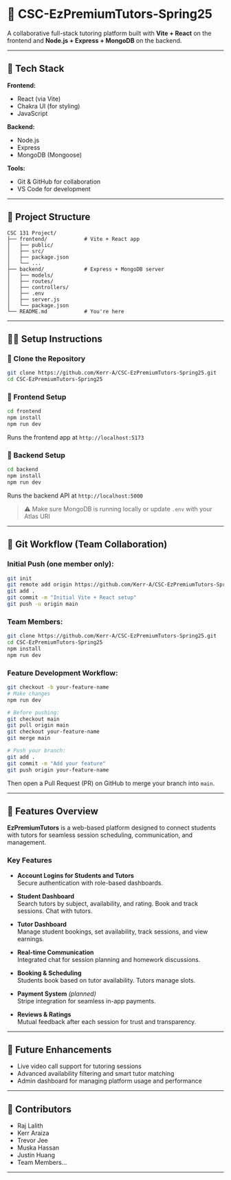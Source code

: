 # 📘 CSC-EzPremiumTutors-Spring25

A collaborative full-stack tutoring platform built with **Vite + React** on the frontend and **Node.js + Express + MongoDB** on the backend.

---

## 🚀 Tech Stack

**Frontend:**
- React (via Vite)
- Chakra UI (for styling)
- JavaScript

**Backend:**
- Node.js
- Express
- MongoDB (Mongoose)

**Tools:**
- Git & GitHub for collaboration
- VS Code for development

---

## 📁 Project Structure

```
CSC 131 Project/
├── frontend/            # Vite + React app
│   ├── public/
│   ├── src/
│   ├── package.json
│   └── ...
├── backend/             # Express + MongoDB server
│   ├── models/
│   ├── routes/
│   ├── controllers/
│   ├── .env
│   ├── server.js
│   └── package.json
└── README.md            # You're here
```

---

## 🧑‍💻 Setup Instructions

### 🔹 Clone the Repository
```bash
git clone https://github.com/Kerr-A/CSC-EzPremiumTutors-Spring25.git
cd CSC-EzPremiumTutors-Spring25
```

### 🔹 Frontend Setup
```bash
cd frontend
npm install
npm run dev
```
Runs the frontend app at `http://localhost:5173`

### 🔹 Backend Setup
```bash
cd backend
npm install
npm run dev
```
Runs the backend API at `http://localhost:5000`

> ⚠️ Make sure MongoDB is running locally or update `.env` with your Atlas URI

---

## 👥 Git Workflow (Team Collaboration)

### Initial Push (one member only):
```bash
git init
git remote add origin https://github.com/Kerr-A/CSC-EzPremiumTutors-Spring25.git
git add .
git commit -m "Initial Vite + React setup"
git push -u origin main
```

### Team Members:
```bash
git clone https://github.com/Kerr-A/CSC-EzPremiumTutors-Spring25.git
cd CSC-EzPremiumTutors-Spring25
npm install
npm run dev
```

### Feature Development Workflow:
```bash
git checkout -b your-feature-name
# Make changes
npm run dev

# Before pushing:
git checkout main
git pull origin main
git checkout your-feature-name
git merge main

# Push your branch:
git add .
git commit -m "Add your feature"
git push origin your-feature-name
```
Then open a Pull Request (PR) on GitHub to merge your branch into `main`.

---

## 🌟 Features Overview

**EzPremiumTutors** is a web-based platform designed to connect students with tutors for seamless session scheduling, communication, and management. 

### Key Features
- **Account Logins for Students and Tutors**  
  Secure authentication with role-based dashboards.

- **Student Dashboard**  
  Search tutors by subject, availability, and rating. Book and track sessions. Chat with tutors.

- **Tutor Dashboard**  
  Manage student bookings, set availability, track sessions, and view earnings.

- **Real-time Communication**  
  Integrated chat for session planning and homework discussions.

- **Booking & Scheduling**  
  Students book based on tutor availability. Tutors manage slots.

- **Payment System** *(planned)*  
  Stripe integration for seamless in-app payments.

- **Reviews & Ratings**  
  Mutual feedback after each session for trust and transparency.

---

## 📆 Future Enhancements
- Live video call support for tutoring sessions
- Advanced availability filtering and smart tutor matching
- Admin dashboard for managing platform usage and performance

---

## 💼 Contributors
- Raj Lalith
- Kerr Araiza
- Trevor Jee
- Muska Hassan
- Justin Huang
- Team Members...

---


